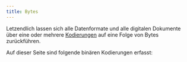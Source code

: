 ```yaml
---
title: Bytes
---
```


Letzendlich lassen sich alle Datenformate und alle digitalen Dokumente über
eine oder mehrere [Kodierungen](code) auf eine Folge von Bytes zurückführen. 

Auf dieser Seite sind folgende binären Kodierungen erfasst:

<codelist base="bytes"/>
